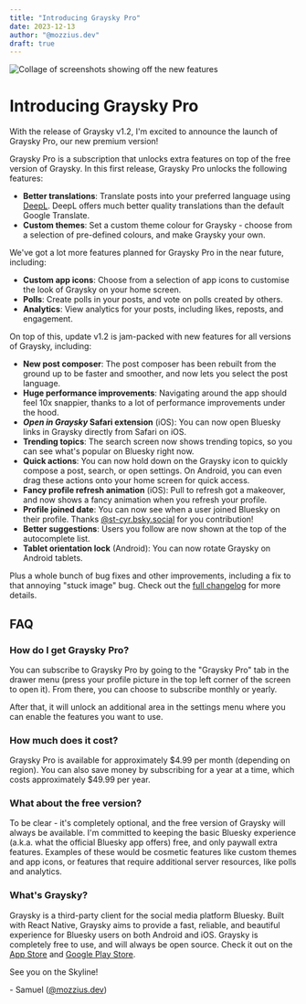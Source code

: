 ```yaml
---
title: "Introducing Graysky Pro"
date: 2023-12-13
author: "@mozzius.dev"
draft: true
---
```


![Collage of screenshots showing off the new features](/update-1-2.png)

# Introducing Graysky Pro

With the release of Graysky v1.2, I'm excited to announce the launch of Graysky Pro, our new premium version!

Graysky Pro is a subscription that unlocks extra features on top of the free version of Graysky. In this first release, Graysky Pro unlocks the following features:

- **Better translations**: Translate posts into your preferred language using [DeepL](https://deepl.com). DeepL offers much better quality translations than the default Google Translate.
- **Custom themes**: Set a custom theme colour for Graysky - choose from a selection of pre-defined colours, and make Graysky your own.

We've got a lot more features planned for Graysky Pro in the near future, including:

- **Custom app icons**: Choose from a selection of app icons to customise the look of Graysky on your home screen.
- **Polls**: Create polls in your posts, and vote on polls created by others.
- **Analytics**: View analytics for your posts, including likes, reposts, and engagement.

On top of this, update v1.2 is jam-packed with new features for all versions of Graysky, including:

- **New post composer**: The post composer has been rebuilt from the ground up to be faster and smoother, and now lets you select the post language.
- **Huge performance improvements**: Navigating around the app should feel 10x snappier, thanks to a lot of performance improvements under the hood.
- **_Open in Graysky_ Safari extension** (iOS): You can now open Bluesky links in Graysky directly from Safari on iOS.
- **Trending topics**: The search screen now shows trending topics, so you can see what's popular on Bluesky right now.
- **Quick actions**: You can now hold down on the Graysky icon to quickly compose a post, search, or open settings. On Android, you can even drag these actions onto your home screen for quick access.
- **Fancy profile refresh animation** (iOS): Pull to refresh got a makeover, and now shows a fancy animation when you refresh your profile.
- **Profile joined date**: You can now see when a user joined Bluesky on their profile. Thanks [@st-cyr.bsky.social](https://bsky.app/profile/st-cyr.bsky.social) for you contribution!
- **Better suggestions**: Users you follow are now shown at the top of the autocomplete list.
- **Tablet orientation lock** (Android): You can now rotate Graysky on Android tablets.

Plus a whole bunch of bug fixes and other improvements, including a fix to that annoying "stuck image" bug. Check out the [full changelog](https://github.com/mozzius/graysky/blob/main/CHANGELOG.md) for more details.

## FAQ

### How do I get Graysky Pro?

You can subscribe to Graysky Pro by going to the "Graysky Pro" tab in the drawer menu (press your profile picture in the top left corner of the screen to open it). From there, you can choose to subscribe monthly or yearly.

After that, it will unlock an additional area in the settings menu where you can enable the features you want to use.

### How much does it cost?

Graysky Pro is available for approximately $4.99 per month (depending on region). You can also save money by subscribing for a year at a time, which costs approximately $49.99 per year.

### What about the free version?

To be clear - it's completely optional, and the free version of Graysky will always be available. I'm committed to keeping the basic Bluesky experience (a.k.a. what the official Bluesky app offers) free, and only paywall extra features. Examples of these would be cosmetic features like custom themes and app icons, or features that require additional server resources, like polls and analytics.

### What's Graysky?

Graysky is a third-party client for the social media platform Bluesky. Built with React Native, Graysky aims to provide a fast, reliable, and beautiful experience for Bluesky users on both Android and iOS. Graysky is completely free to use, and will always be open source. Check it out on the [App Store](https://apps.apple.com/gb/app/graysky/id6448234181) and [Google Play Store](https://play.google.com/store/apps/details?id=dev.mozzius.graysky).

See you on the Skyline!

\- Samuel ([@mozzius.dev](https://bsky.app/profile/mozzius.dev))
